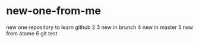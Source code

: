 # new-one-from-me
new one repository to learn github
2
3 new in brunch
4 new in master
5 new from atome
6 git test
